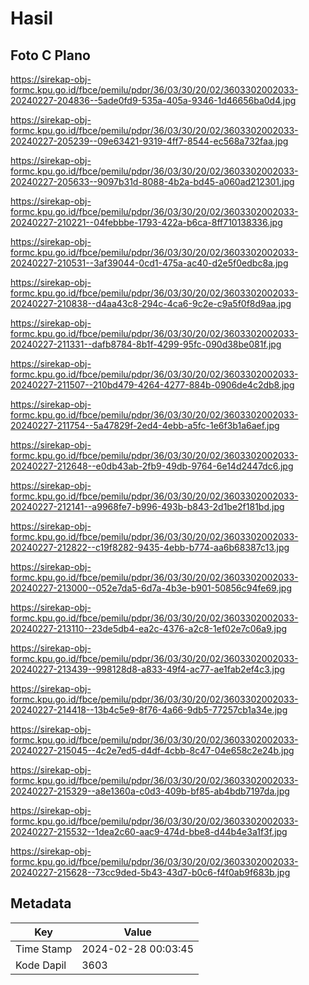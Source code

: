 # Hasil

## Foto C Plano

https://sirekap-obj-formc.kpu.go.id/fbce/pemilu/pdpr/36/03/30/20/02/3603302002033-20240227-204836--5ade0fd9-535a-405a-9346-1d46656ba0d4.jpg

https://sirekap-obj-formc.kpu.go.id/fbce/pemilu/pdpr/36/03/30/20/02/3603302002033-20240227-205239--09e63421-9319-4ff7-8544-ec568a732faa.jpg

https://sirekap-obj-formc.kpu.go.id/fbce/pemilu/pdpr/36/03/30/20/02/3603302002033-20240227-205633--9097b31d-8088-4b2a-bd45-a060ad212301.jpg

https://sirekap-obj-formc.kpu.go.id/fbce/pemilu/pdpr/36/03/30/20/02/3603302002033-20240227-210221--04febbbe-1793-422a-b6ca-8ff710138336.jpg

https://sirekap-obj-formc.kpu.go.id/fbce/pemilu/pdpr/36/03/30/20/02/3603302002033-20240227-210531--3af39044-0cd1-475a-ac40-d2e5f0edbc8a.jpg

https://sirekap-obj-formc.kpu.go.id/fbce/pemilu/pdpr/36/03/30/20/02/3603302002033-20240227-210838--d4aa43c8-294c-4ca6-9c2e-c9a5f0f8d9aa.jpg

https://sirekap-obj-formc.kpu.go.id/fbce/pemilu/pdpr/36/03/30/20/02/3603302002033-20240227-211331--dafb8784-8b1f-4299-95fc-090d38be081f.jpg

https://sirekap-obj-formc.kpu.go.id/fbce/pemilu/pdpr/36/03/30/20/02/3603302002033-20240227-211507--210bd479-4264-4277-884b-0906de4c2db8.jpg

https://sirekap-obj-formc.kpu.go.id/fbce/pemilu/pdpr/36/03/30/20/02/3603302002033-20240227-211754--5a47829f-2ed4-4ebb-a5fc-1e6f3b1a6aef.jpg

https://sirekap-obj-formc.kpu.go.id/fbce/pemilu/pdpr/36/03/30/20/02/3603302002033-20240227-212648--e0db43ab-2fb9-49db-9764-6e14d2447dc6.jpg

https://sirekap-obj-formc.kpu.go.id/fbce/pemilu/pdpr/36/03/30/20/02/3603302002033-20240227-212141--a9968fe7-b996-493b-b843-2d1be2f181bd.jpg

https://sirekap-obj-formc.kpu.go.id/fbce/pemilu/pdpr/36/03/30/20/02/3603302002033-20240227-212822--c19f8282-9435-4ebb-b774-aa6b68387c13.jpg

https://sirekap-obj-formc.kpu.go.id/fbce/pemilu/pdpr/36/03/30/20/02/3603302002033-20240227-213000--052e7da5-6d7a-4b3e-b901-50856c94fe69.jpg

https://sirekap-obj-formc.kpu.go.id/fbce/pemilu/pdpr/36/03/30/20/02/3603302002033-20240227-213110--23de5db4-ea2c-4376-a2c8-1ef02e7c06a9.jpg

https://sirekap-obj-formc.kpu.go.id/fbce/pemilu/pdpr/36/03/30/20/02/3603302002033-20240227-213439--998128d8-a833-49f4-ac77-ae1fab2ef4c3.jpg

https://sirekap-obj-formc.kpu.go.id/fbce/pemilu/pdpr/36/03/30/20/02/3603302002033-20240227-214418--13b4c5e9-8f76-4a66-9db5-77257cb1a34e.jpg

https://sirekap-obj-formc.kpu.go.id/fbce/pemilu/pdpr/36/03/30/20/02/3603302002033-20240227-215045--4c2e7ed5-d4df-4cbb-8c47-04e658c2e24b.jpg

https://sirekap-obj-formc.kpu.go.id/fbce/pemilu/pdpr/36/03/30/20/02/3603302002033-20240227-215329--a8e1360a-c0d3-409b-bf85-ab4bdb7197da.jpg

https://sirekap-obj-formc.kpu.go.id/fbce/pemilu/pdpr/36/03/30/20/02/3603302002033-20240227-215532--1dea2c60-aac9-474d-bbe8-d44b4e3a1f3f.jpg

https://sirekap-obj-formc.kpu.go.id/fbce/pemilu/pdpr/36/03/30/20/02/3603302002033-20240227-215628--73cc9ded-5b43-43d7-b0c6-f4f0ab9f683b.jpg


## Metadata

| Key        | Value               |
| ---------- | ------------------- |
| Time Stamp | 2024-02-28 00:03:45 |
| Kode Dapil | 3603                |




